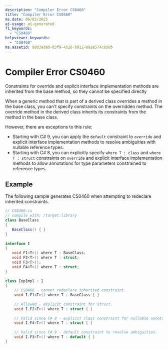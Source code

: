 ```yaml
---
description: "Compiler Error CS0460"
title: "Compiler Error CS0460"
ms.date: 06/03/2025
ai-usage: ai-generated
f1_keywords: 
  - "CS0460"
helpviewer_keywords: 
  - "CS0460"
ms.assetid: 98d39ded-d3f9-4520-b912-892e574c056b
---
```

# Compiler Error CS0460

Constraints for override and explicit interface implementation methods are inherited from the base method, so they cannot be specified directly  
  
 When a generic method that is part of a derived class overrides a method in the base class, you can't specify constraints on the overridden method. The override method in the derived class inherits its constraints from the method in the base class.  
  
However, there are exceptions to this rule:

- Starting with C# 9, you can apply the `default` constraint to `override` and explicit interface implementation methods to resolve ambiguities with nullable reference types.  
- Starting with C# 8, you can explicitly specify `where T : class` and `where T : struct` constraints on `override` and explicit interface implementation methods to allow annotations for type parameters constrained to reference types.  
  
## Example  

 The following sample generates CS0460 when attempting to redeclare inherited constraints.  
  
```csharp  
// CS0460.cs  
// compile with: /target:library  
class BaseClass
{  
   BaseClass() { }  
}  
  
interface I  
{  
   void F1<T>() where T : BaseClass;  
   void F2<T>() where T : struct;  
   void F3<T>();  
   void F4<T>() where T : struct;  
}  
  
class ExpImpl : I  
{  
    // CS0460 - cannot redeclare inherited constraint.
    void I.F1<T>() where T : BaseClass { }
    
    // Allowed - explicit constraint for struct.
    void I.F2<T>() where T : struct { }
   
    // Valid since C# 8 - explicit class constraint for nullable annotations.
    void I.F4<T>() where T : struct { }
    
    // Valid since C# 9 - default constraint to resolve ambiguities.
    void I.F3<T>() where T : default { }
}     
```
